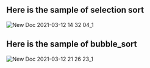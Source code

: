 ## Here is the sample of selection sort 
![New Doc 2021-03-12 14 32 04_1](https://user-images.githubusercontent.com/67545874/110950590-38f2a780-836e-11eb-85db-a2120d36af72.jpg)
## Here is the sample of bubble_sort 
![New Doc 2021-03-12 21 26 23_1](https://user-images.githubusercontent.com/67545874/110961847-70ffe780-837a-11eb-887f-ea7d2b4ab609.jpg)



